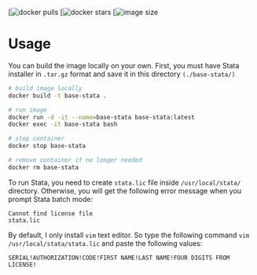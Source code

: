 [![docker pulls](https://img.shields.io/docker/pulls/ledwindra/base-stata.svg)
[![docker stars](https://img.shields.io/docker/stars/ledwindra/base-stata.svg)
[![image size](https://img.shields.io/docker/image-size/ledwindra/base-stata.svg)

# Usage

You can build the image locally on your own. First, you must have Stata installer in `.tar.gz` format and save it in this directory `(./base-stata/)`

```bash
# build image locally
docker build -t base-stata .

# run image
docker run -d -it --name=base-stata base-stata:latest
docker exec -it base-stata bash

# stop container
docker stop base-stata

# remove container if no longer needed
docker rm base-stata
```

To run Stata, you need to create `stata.lic` file inside `/usr/local/stata/` directory. Otherwise, you will get the following error message when you prompt Stata batch mode:

```
Cannot find license file
stata.lic
```

By default, I only install `vim` text editor. So type the following command `vim /usr/local/stata/stata.lic` and paste the following values:

```
SERIAL!AUTHORIZATION!CODE!FIRST NAME!LAST NAME!FOUR DIGITS FROM LICENSE!
```